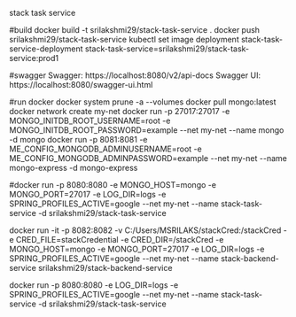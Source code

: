 stack task service

#build
docker build -t srilakshmi29/stack-task-service .
docker push srilakshmi29/stack-task-service
kubectl set image deployment stack-task-service-deployment stack-task-service=srilakshmi29/stack-task-service:prod1

#swagger
Swagger: https://localhost:8080/v2/api-docs
Swagger UI: https://localhost:8080/swagger-ui.html

#run docker
docker system prune -a --volumes
docker pull mongo:latest
docker network create my-net
docker run -p 27017:27017 -e MONGO_INITDB_ROOT_USERNAME=root -e MONGO_INITDB_ROOT_PASSWORD=example  --net my-net --name mongo -d mongo
docker run -p 8081:8081 -e ME_CONFIG_MONGODB_ADMINUSERNAME=root -e ME_CONFIG_MONGODB_ADMINPASSWORD=example  --net my-net --name mongo-express -d mongo-express

#docker run -p 8080:8080 -e MONGO_HOST=mongo -e MONGO_PORT=27017 -e LOG_DIR=logs
 -e SPRING_PROFILES_ACTIVE=google --net my-net --name stack-task-service -d srilakshmi29/stack-task-service

docker run -it -p 8082:8082 -v C:/Users/MSRILAKS/stackCred:/stackCred -e CRED_FILE=stackCredential -e CRED_DIR=/stackCred  -e MONGO_HOST=mongo -e MONGO_PORT=27017 -e LOG_DIR=logs -e SPRING_PROFILES_ACTIVE=google --net my-net --name stack-backend-service  srilakshmi29/stack-backend-service

docker run -p 8080:8080 -e LOG_DIR=logs -e SPRING_PROFILES_ACTIVE=google --net my-net --name stack-task-service -d srilakshmi29/stack-task-service


